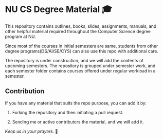 # NU CS Degree Material 🎓

This repository contains outlines, books, slides, assignments, manuals, and other helpful material required throughout the Computer Science degree program at NU.

Since most of the courses in initial semesters are same, students from other degree programs(DS/AI/SE/CYS) can also use this repo with additional care.

The repository is under construction, and we will add the contents of upcoming semesters. The repository is grouped under semester work, and each semester folder contains courses offered under regular workload in a semester.

## Contribution

If you have any material that suits the repo purpose, you can add it by:

1. Forking the repository and then initiating a pull request.

2. Sending me or active contributors the material, and we will add it.

*Keep us in your prayers.* 🙏
